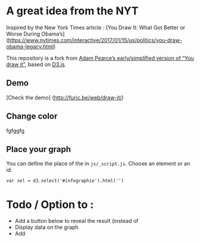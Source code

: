 # A great idea from the NYT

Inspired by the New York Times article : [You Draw It: What Got Better or Worse During Obama’s] (https://www.nytimes.com/interactive/2017/01/15/us/politics/you-draw-obama-legacy.html)
	
This repository is a fork from <a href="https://bl.ocks.org/1wheel/07d9040c3422dac16bd5be741433ff1e">Adam Pearce’s early/simplified version of “You draw it”</a>, based on <a href="https://d3js.org/">D3.js</a>.
	
## Demo
[Check the demo] (http://furic.be/web/draw-it/)


## Change color
fgfggfg

## Place your graph
You can define the place of the  in ``js/_script.js``.  Choose an element or an id.

`var sel = d3.select('#infographie').html('')`

# Todo / Option to  :
- Add a button below to reveal the result (instead of 
- Display data on the graph
- Add 
 
